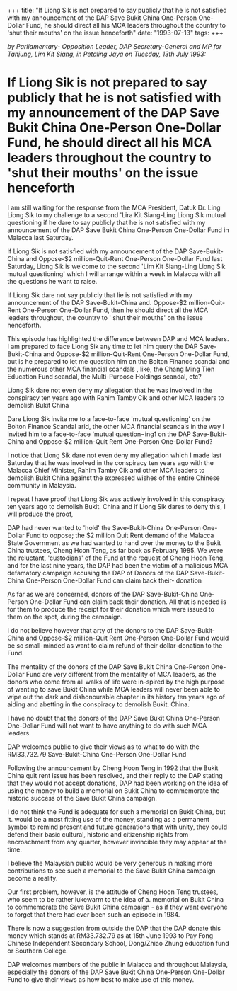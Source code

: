 +++ 
title: "If Liong Sik is not prepared to say publicly that he is not satisfied with my announcement of the DAP Save Bukit China One-Person One-Dollar Fund, he should direct all his MCA leaders throughout the country to 'shut their mouths' on the issue henceforth"
date: "1993-07-13"
tags:
+++

_by Parliamentary- Opposition Leader, DAP Secretary-General and MP for Tanjung, Lim Kit Siang, in Petaling Jaya on Tuesday, 13th July 1993:_

# If Liong Sik is not prepared to say publicly that he is not satisfied with my announcement of the DAP Save Bukit China One-Person One-Dollar Fund, he should direct all his MCA leaders throughout the country to 'shut their mouths' on the issue henceforth

I am still waiting for the response from the MCA President, Datuk Dr. Ling Liong Sik to my challenge to a second 'Lira Kit Siang-Ling Liong Sik mutual questioning if he dare to say publicly that he is not satisfied with my announcement of the DAP Save Bukit China One-Person One-Dollar Fund in Malacca last Saturday.</u>

If Liong Sik is not satisfied with my announcement of the DAP Save-Bukit-China and Oppose-$2 million-Quit-Rent One-Person One-Dollar Fund last Saturday, Liong Sik is welcome to the second 'Lim Kit Siang-Ling Liong Sik mutual questioning' which I will arrange within a week in Malacca with all the questions he want to raise.

If Liong Sik dare not say publicly that lie is not satisfied with my announcement of the DAP Save-Bukit-China and. Oppose-$2 million-Quit-Rent One-Person One-Dollar Fund, then he should direct all the MCA leaders throughout, the country to ' shut their mouths' on the issue henceforth.

This episode has highlighted the difference between DAP and MCA leaders. I am prepared to face Liong Sik any time to let him query the DAP Save-Bukit-China and Oppose-$2 million-Quit-Rent One-Person One-Dollar Fund, but is he prepared to let me question him on the Bolton Finance scandal and the numerous other MCA financial scandals , like, the Chang Ming Tien Education Fund scandal, the Multi-Purpose Holdings scandal, etc?

Liong Sik dare not even deny my allegation that he was involved in the conspiracy ten years ago with Rahim Tamby Cik and other MCA leaders to demolish Bukit China

Dare Liong Sik invite me to a face-to-face 'mutual questioning' on the Bolton Finance Scandal arid, the other MCA financial scandals in the way I invited him to a face-to-face 'mutual question¬ing1 on the DAP Save-Bukit-China and Oppose-$2 million-Quit Rent One-Person One-Dollar Fund?

I notice that Liong Sik dare not even deny my allegation which I made last Saturday that he was involved in the conspiracy ten years ago with the Malacca Chief Minister, Rahim Tamby Cik and other MCA leaders to demolish Bukit China against the expressed wishes of the entire Chinese community in Malaysia.

I repeat I have proof that Liong Sik was actively involved in this conspiracy ten years ago to demolish Bukit. China and if Liong Sik dares to deny this, I will produce the proof,

DAP had never wanted to 'hold' the Save-Bukit-China One-Person One-Dollar Fund to oppose; the $2 million Quit Rent demand of the Malacca State Government as we had wanted to hand over the money to the Bukit China trustees, Cheng Hcon Teng, as far back as February 1985. We were the reluctant, 'custodians' of the Fund at the request of Cheng Hoon Teng, and for the last nine years, the DAP had been the victim of a malicious MCA defamatory campaign accusing the DAP of Donors of the DAP Save-Bukit-China One-Person One-Dollar Fund can claim back their- donation

As far as we are concerned, donors of the DAP Save-Bukit-China One-Person One-Dollar Fund can claim back their donation. All that is needed is for them to produce the receipt for their donation which were issued to them on the spot, during the campaign.

I do not believe however that arty of the donors to the DAP Save-Bukit-China and Oppose-$2 million-Quit Rent One-Person One-Dollar Fund would be so small-minded as want to claim refund of their dollar-donation to the Fund.

The mentality of the donors of the DAP Save Bukit China One-Person One-Dollar Fund are very different from the mentality of MCA leaders, as the donors who come from all walks of life were in-spired by the high purpose of wanting to save Bukit China while MCA leaders will never been able to wipe out the dark and dishonourable chapter in its history ten years ago of aiding and abetting in the conspiracy to demolish Bukit. China.

I have no doubt that the donors of the DAP Save Bukit China One-Person One-Dollar Fund will not want to have anything to do with such MCA leaders.

DAP welcomes public to give their views as to what to do with the RM33,732.79 Save-Bukit-China One-Person One-Dollar Fund

Following the announcement by Cheng Hoon Teng in 1992 that the Bukit China quit rent issue has been resolved, and their reply to the DAP stating that they would not accept donations, DAP had been working on the idea of using the money to build a memorial on Bukit China to commemorate the historic success of the Save Bukit China campaign.

I do not think the Fund is adequate for such a memorial on Bukit China, but it. would be a most fitting use of the money, standing as a permanent symbol to remind present and future generations that with unity, they could defend their basic cultural, historic and citizenship rights from encroachment from any quarter, however invincible they may appear at the time.

I believe the Malaysian public would be very generous in making more contributions to see such a memorial to the Save Bukit China campaign become a reality.

Our first problem, however, is the attitude of Cheng Hoon Teng trustees, who seem to be rather lukewarm to the idea of a. memorial on Bukit China to commemorate the Save Bukit China campaign - as if they want everyone to forget that there had ever been such an episode in 1984.

There is now a suggestion from outside the DAP that the DAP donate this money which stands at RM33.732.79 as at 15th June 1993 to Pay Fong Chinese Independent Secondary School, Dong/Zhiao Zhung education fund or Southern College.

DAP welcomes members of the public in Malacca and throughout Malaysia, especially the donors of the DAP Save Bukit China One-Person One-Dollar Fund to give their views as how best to make use of this money.
 

